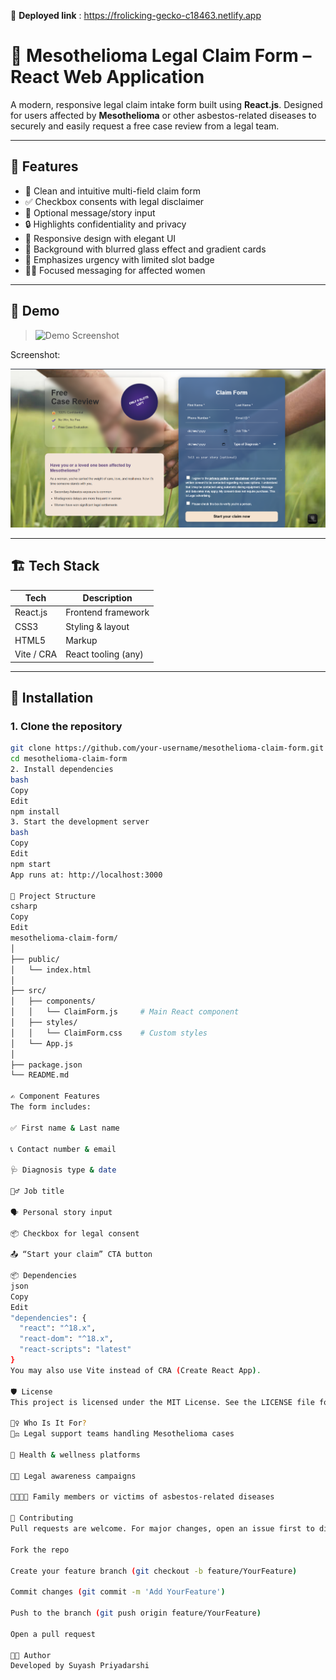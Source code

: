 🎊 **Deployed link** : https://frolicking-gecko-c18463.netlify.app

# 📝 Mesothelioma Legal Claim Form – React Web Application

A modern, responsive legal claim intake form built using **React.js**. Designed for users affected by **Mesothelioma** or other asbestos-related diseases to securely and easily request a free case review from a legal team.

---

## 🚀 Features

- 🧾 Clean and intuitive multi-field claim form
- ✅ Checkbox consents with legal disclaimer
- 💬 Optional message/story input
- 🔒 Highlights confidentiality and privacy
- 📱 Responsive design with elegant UI
- 🎨 Background with blurred glass effect and gradient cards
- 🎯 Emphasizes urgency with limited slot badge
- 👩‍⚖️ Focused messaging for affected women

---

## 📸 Demo

> ![Demo Screenshot](https://media.istockphoto.com/id/490643648/photo/holding-hands.jpg?s=612x612&w=0&k=20&c=CEGMcA_ANrHT6fsWORfA-EoJYfIuqCmULnVUdqQp2-I=)

Screenshot:

![alt text](image.png)

---

## 🏗️ Tech Stack

| Tech       | Description               |
|------------|---------------------------|
| React.js   | Frontend framework        |
| CSS3       | Styling & layout          |
| HTML5      | Markup                    |
| Vite / CRA | React tooling (any)       |

---

## 🧰 Installation

### 1. Clone the repository

```bash
git clone https://github.com/your-username/mesothelioma-claim-form.git
cd mesothelioma-claim-form
2. Install dependencies
bash
Copy
Edit
npm install
3. Start the development server
bash
Copy
Edit
npm start
App runs at: http://localhost:3000

📁 Project Structure
csharp
Copy
Edit
mesothelioma-claim-form/
│
├── public/
│   └── index.html
│
├── src/
│   ├── components/
│   │   └── ClaimForm.js     # Main React component
│   ├── styles/
│   │   └── ClaimForm.css    # Custom styles
│   └── App.js
│
├── package.json
└── README.md

✍️ Component Features
The form includes:

✅ First name & Last name

📞 Contact number & email

🩺 Diagnosis type & date

👷‍♂️ Job title

🗣️ Personal story input

📦 Checkbox for legal consent

📤 “Start your claim” CTA button

📦 Dependencies
json
Copy
Edit
"dependencies": {
  "react": "^18.x",
  "react-dom": "^18.x",
  "react-scripts": "latest"
}
You may also use Vite instead of CRA (Create React App).

🛡️ License
This project is licensed under the MIT License. See the LICENSE file for details.

🙋‍♀️ Who Is It For?
👩‍⚖️ Legal support teams handling Mesothelioma cases

🏥 Health & wellness platforms

🧑‍💼 Legal awareness campaigns

👨‍👩‍👧‍👦 Family members or victims of asbestos-related diseases

🤝 Contributing
Pull requests are welcome. For major changes, open an issue first to discuss what you’d like to change.

Fork the repo

Create your feature branch (git checkout -b feature/YourFeature)

Commit changes (git commit -m 'Add YourFeature')

Push to the branch (git push origin feature/YourFeature)

Open a pull request

👨‍💻 Author
Developed by Suyash Priyadarshi
